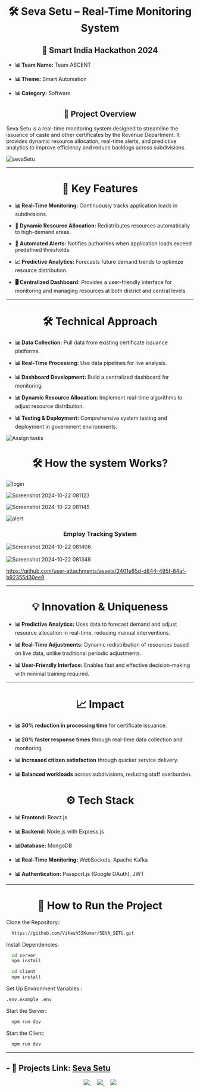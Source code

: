 <h1 align=center> 
    🛠️ Seva Setu – Real-Time Monitoring System 
</h1>

<h2 align=center>
    🚀 Smart India Hackathon 2024
</h2>
<p>
    
- **📊 Team Name:** Team ASCENT

- **📊 Theme:** Smart Automation

- **📊 Category:** Software

</p>

<h2 align="center"> 📝 Project Overview </h2>

Seva Setu is a real-time monitoring system designed to streamline the issuance of caste and other certificates by the Revenue Department. It provides dynamic resource allocation, real-time alerts, and predictive analytics to improve efficiency and reduce backlogs across subdivisions.

![sevaSetu](https://github.com/user-attachments/assets/042d11ed-b205-47bb-a894-8ee0dc1c2d00)

<hr/>

<h1 align=center> 
    🌟 Key Features
</h1>
<p>

- **📊 Real-Time Monitoring:** Continuously tracks application loads in subdivisions.

- **🔄 Dynamic Resource Allocation:** Redistributes resources automatically to high-demand areas.

- **🚨 Automated Alerts:** Notifies authorities when application loads exceed predefined thresholds.

- **📈 Predictive Analytics:** Forecasts future demand trends to optimize resource distribution.

- **🖥️ Centralized Dashboard:** Provides a user-friendly interface for monitoring and managing resources at both district and central levels.

</p>

<hr/>

<h1 align=center> 
    🛠️ Technical Approach
</h1>

<p>
    
- **📊 Data Collection:** Pull data from existing certificate issuance platforms.

- **📊 Real-Time Processing:** Use data pipelines for live analysis.

- **📊 Dashboard Development:** Build a centralized dashboard for monitoring.

- **📊 Dynamic Resource Allocation:** Implement real-time algorithms to adjust resource distribution.

- **📊 Testing & Deployment:** Comprehensive system testing and deployment in government environments.

</p>

![Assign tasks](https://github.com/user-attachments/assets/1f73aada-7c43-4f9e-afb2-1ee7610219b1)

<h1 align=center> 
    🛠️ How the system Works?
</h1>

![login](https://github.com/user-attachments/assets/4b3aa205-93ae-4ebb-a01e-e20482efe9b0)

![Screenshot 2024-10-22 081123](https://github.com/user-attachments/assets/9e620693-2b57-4848-a020-14f92a9c4c67)

![Screenshot 2024-10-22 081145](https://github.com/user-attachments/assets/8c6c5536-3c5d-4b4a-98af-9ca416b9aeed)

![alert](https://github.com/user-attachments/assets/46345dab-b17b-49ad-8ed2-372a2db01431)

<h3 align=center>
    Employ Tracking System
</h3>

![Screenshot 2024-10-22 081406](https://github.com/user-attachments/assets/3908ae7e-362c-448f-83d4-d7a0c2ed056f)
<br/> <br/>
![Screenshot 2024-10-22 081346](https://github.com/user-attachments/assets/830ef057-458b-4305-ba67-c136e514ec61)

https://github.com/user-attachments/assets/2401e85d-d844-495f-84af-b92355d30ee9


<hr/>


<h1 align="center"> 💡 Innovation & Uniqueness </h1>
<p>

- **📊 Predictive Analytics:** Uses data to forecast demand and adjust resource allocation in real-time, reducing manual interventions.

- **📊 Real-Time Adjustments:** Dynamic redistribution of resources based on live data, unlike traditional periodic adjustments.

- **📊 User-Friendly Interface:** Enables fast and effective decision-making with minimal training required.

</p>

<hr/>

<h1 align="center"> 📈 Impact </h1>
<p>
    
- **📊 30% reduction in processing time** for certificate issuance.

- **📊 20% faster response times** through real-time data collection and monitoring.

- **📊 Increased citizen satisfaction** through quicker service delivery.

- **📊 Balanced workloads** across subdivisions, reducing staff overburden.

</p>

<h1 align="center"> ⚙️ Tech Stack </h1>

<p>
    
- **📊 Frontend:** React.js
    
- **📊 Backend:** Node.js with Express.js

- **📊Database:** MongoDB

- **📊 Real-Time Monitoring:** WebSockets, Apache Kafka

- **📊 Authentication:** Passport.js (Google OAuth), JWT

</p>

<hr/> 

<h1 align="center">🚀 How to Run the Project </h1>

Clone the Repository::

```bash
  https://github.com/Vikash55Kumar/SEVA_SETU.git

```

   Install Dependencies:

```bash
  cd server
  npm install
```
```bash
  cd client
  npm install
```
Set Up Environment Variables::

```bash
.env.example .env

``` 

   Start the Server:

```bash
  npm run dev

```

   Start the Client:

```bash
  npm run dev

```

<hr/>

  ## - 🔭 Projects Link: [Seva Setu](https://seva-setu.netlify.app/)

<div align="center"> 
  <a href="https://vikashmernportfolio.up.railway.app/contact">
    <img src="https://img.shields.io/badge/Gmail-333333?style=for-the-badge&logo=gmail&logoColor=red" />
  </a>  &nbsp; &nbsp; 
  <a href="https://www.linkedin.com/in/software-enginner-vikash/" target="_blank">
    <img src="https://img.shields.io/badge/LinkedIn-0077B5?style=for-the-badge&logo=linkedin&logoColor=white" target="_blank" />
  </a> &nbsp; &nbsp; 
  <a href="https://vikashmernportfolio.up.railway.app/" target="_blank">
     <img src="https://img.shields.io/badge/Portfolio-FF5722?style=for-the-badge&logo=todoist&logoColor=white" target="_blank" /> <!-- sqlite, safari, google-chrome are other good icon options -->
  </a>
</div>
